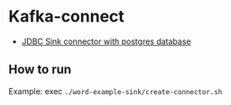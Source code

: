 # Kafka-connect
* [JDBC Sink connector with postgres database](word-example-sink)

## How to run
Example: exec `./word-example-sink/create-connector.sh`